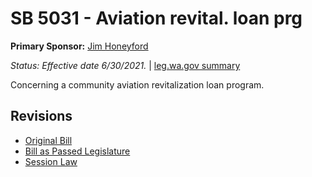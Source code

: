 # SB 5031 - Aviation revital. loan prg
**Primary Sponsor:** [Jim Honeyford](/person/leg/jim.honeyford.md)

*Status: Effective date 6/30/2021.* | [leg.wa.gov summary](https://app.leg.wa.gov/billsummary?BillNumber=5031&Year=2021)

Concerning a community aviation revitalization loan program.

## Revisions
* [Original Bill](1/)
* [Bill as Passed Legislature](1/)
* [Session Law](1/)